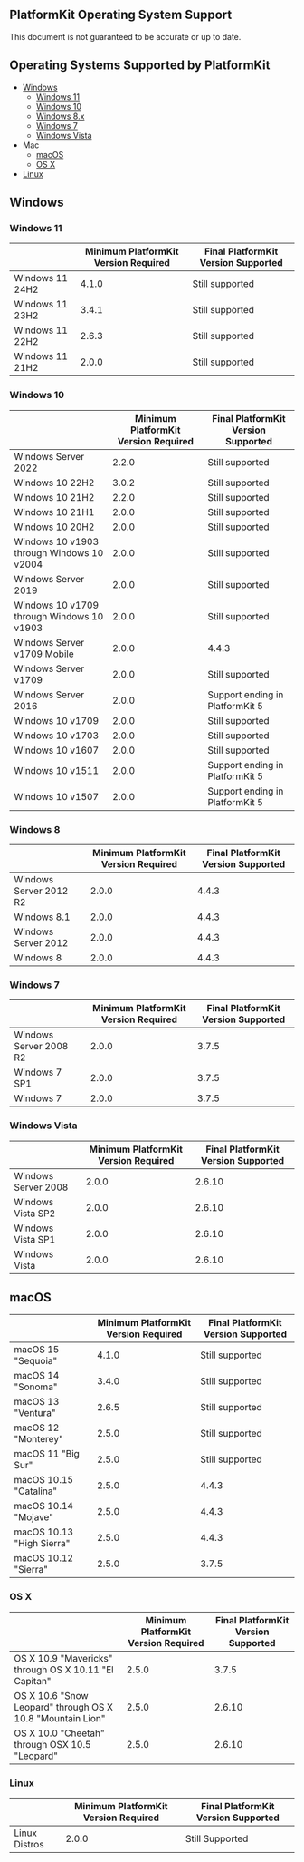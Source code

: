 ## PlatformKit Operating System Support
This document is not guaranteed to be accurate or up to date.

## Operating Systems Supported by PlatformKit
* [Windows](#windows)
    * [Windows 11](#windows-11)
    * [Windows 10](#windows-10)
    * [Windows 8.x](#windows-8)
    * [Windows 7](#windows-7)
    * [Windows Vista](#windows-vista)
* Mac
  * [macOS](#macos)
  * [OS X](#os-x)
* [Linux](#linux)

## Windows

### Windows 11
| | Minimum PlatformKit Version Required | Final PlatformKit Version Supported |
|-|-|-|
| Windows 11 24H2 | 4.1.0 | Still supported |
| Windows 11 23H2 | 3.4.1 | Still supported |
| Windows 11 22H2 | 2.6.3 | Still supported |
| Windows 11 21H2 | 2.0.0 | Still supported |

### Windows 10
| | Minimum PlatformKit Version Required | Final PlatformKit Version Supported |
|-|-|-|
| Windows Server 2022 | 2.2.0 | Still supported |
| Windows 10 22H2 | 3.0.2 | Still supported |
| Windows 10 21H2 | 2.2.0 | Still supported |
| Windows 10 21H1 | 2.0.0 | Still supported |
| Windows 10 20H2 | 2.0.0 | Still supported |
| Windows 10 v1903 through Windows 10 v2004 | 2.0.0 | Still supported |
| Windows Server 2019 | 2.0.0 | Still supported |
| Windows 10 v1709 through Windows 10 v1903 | 2.0.0 | Still supported |
| Windows Server v1709 Mobile | 2.0.0 | 4.4.3 |
| Windows Server v1709 | 2.0.0 | Still supported |
| Windows Server 2016 | 2.0.0 | Support ending in PlatformKit 5 |
| Windows 10 v1709 | 2.0.0 | Still supported |
| Windows 10 v1703 | 2.0.0 | Still supported |
| Windows 10 v1607 | 2.0.0 | Still supported |
| Windows 10 v1511 | 2.0.0 | Support ending in PlatformKit 5 |
| Windows 10 v1507 | 2.0.0 | Support ending in PlatformKit 5 |

### Windows 8
| | Minimum PlatformKit Version Required | Final PlatformKit Version Supported |
|-|-|-|
| Windows Server 2012 R2 | 2.0.0 | 4.4.3 |
| Windows 8.1 | 2.0.0 | 4.4.3 |
| Windows Server 2012 | 2.0.0 | 4.4.3 |
| Windows 8 | 2.0.0 | 4.4.3 |

### Windows 7
| | Minimum PlatformKit Version Required | Final PlatformKit Version Supported |
|-|-|-|
| Windows Server 2008 R2 | 2.0.0 | 3.7.5 |
| Windows 7 SP1 | 2.0.0 | 3.7.5 |
| Windows 7 | 2.0.0 | 3.7.5 |

### Windows Vista
| | Minimum PlatformKit Version Required | Final PlatformKit Version Supported |
|-|-|-|
| Windows Server 2008 | 2.0.0 | 2.6.10 |
| Windows Vista SP2 | 2.0.0 | 2.6.10 |
| Windows Vista SP1 | 2.0.0 | 2.6.10 |
| Windows Vista | 2.0.0 | 2.6.10 |

## macOS
| | Minimum PlatformKit Version Required | Final PlatformKit Version Supported |
|-|-|-|
| macOS 15 "Sequoia" | 4.1.0 | Still supported |
| macOS 14 "Sonoma" | 3.4.0 | Still supported |
| macOS 13 "Ventura" | 2.6.5 | Still supported |
| macOS 12 "Monterey" | 2.5.0 | Still supported |
| macOS 11 "Big Sur" | 2.5.0 | Still supported |
| macOS 10.15 "Catalina" | 2.5.0 | 4.4.3 |
| macOS 10.14 "Mojave" | 2.5.0 | 4.4.3 |
| macOS 10.13 "High Sierra" | 2.5.0 | 4.4.3 |
| macOS 10.12 "Sierra" | 2.5.0 | 3.7.5 |

### OS X
| | Minimum PlatformKit Version Required | Final PlatformKit Version Supported |
|-|-|-|
| OS X 10.9 "Mavericks" through OS X 10.11 "El Capitan" | 2.5.0 | 3.7.5 |
| OS X 10.6 "Snow Leopard" through OS X 10.8 "Mountain Lion" | 2.5.0 | 2.6.10 |
| OS X 10.0 "Cheetah" through OSX 10.5 "Leopard" | 2.5.0 | 2.6.10 |

### Linux
| | Minimum PlatformKit Version Required | Final PlatformKit Version Supported |
|-|-|-|
| Linux Distros | 2.0.0 | Still Supported |
